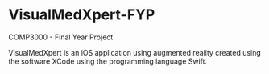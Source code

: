 # VisualMedXpert-FYP

COMP3000 - Final Year Project

VisualMedXpert is an iOS application using augmented reality created using the software XCode using the programming language Swift.
